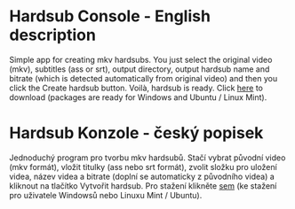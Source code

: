 # Hardsub Console - English description

Simple app for creating mkv hardsubs. You just select the original video (mkv), subtitles (ass or srt), output directory, output hardsub name and bitrate (which is detected
automatically from original video) and then you click the Create hardsub button. Voilà, hardsub is ready. Click [here](https://github.com/RikudouSage/hardsub-konzole/releases)
to download (packages are ready for Windows and Ubuntu / Linux Mint).

# Hardsub Konzole - český popisek

Jednoduchý program pro tvorbu mkv hardsubů. Stačí vybrat původní video (mkv formát), vložit titulky (ass nebo 
srt formát), zvolit složku pro uložení videa, název videa a bitrate (doplní se automaticky z původního videa) a 
kliknout na tlačítko Vytvořit hardsub. Pro stažení klikněte 
[sem](https://github.com/RikudouSage/hardsub-konzole/releases) (ke stažení pro uživatele Windowsů nebo Linuxu Mint / Ubuntu).